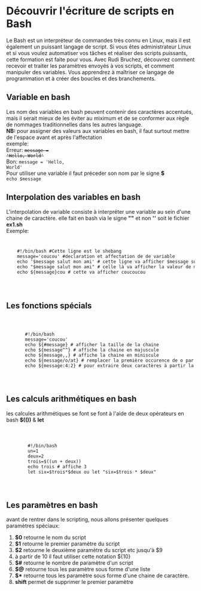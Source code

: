 # Découvrir l'écriture de scripts en Bash

Le Bash est un interpréteur de commandes très connu en Linux, mais il est également un puissant langage de script. Si vous êtes administrateur Linux et si vous voulez automatiser vos tâches et réaliser des scripts puissants, cette formation est faite pour vous. Avec Rudi Bruchez, découvrez comment recevoir et traiter les paramètres envoyés à vos scripts, et comment manipuler des variables. Vous apprendrez à maîtriser ce langage de programmation et à créer des boucles et des branchements.
## Variable en bash
Les nom des variables en bash peuvent contenir des caractères accentués, mais il serait mieux de les éviter au miximum et de se conformer aux règle de nommages traditionnelles dans les autres language.<br />
**NB:** pour assigner des valeurs aux variables en bash, il faut surtout mettre de l'espace avant et après l'affectation<br />
exemple: <br />Erreur: <code><strike>message = 'Hello, World'</strike></code><br/>
Bon: <code>message = 'Hello, World'</code><br/>
Pour utiliser une variable il faut préceder son nom par le signe **$**<br />
<code>echo $message</code>

## Interpolation des variables en bash
L'interpolation de variable consiste à interpréter une variable au sein d'une chaine de caractère.
elle fait en bash via le signe **""** et non **''**
soit le fichier **ex1.sh**<br/>
Exemple:
<code>
<pre>
    #!/bin/bash #Cette ligne est le shebang
    message='coucou' #declaration et affectation de de variable
    echo '$message salut mon ami' # cette ligne va afficher $message suivi du reste
    echo "$message salut mon ami" # celle là va afficher la valeur de message suivi du reste
    echo ${message}cou # cette va afficher coucoucou
</pre>
</code>

## Les fonctions spécials
<code>
    <pre>
       #!/bin/bash 
       message='coucou'
       echo ${#message} # afficher la taille de la chaine
       echo ${message^^} # affiche la chaine en majuscule
       echo ${message,,} # affiche la chaine en miniscule
       echo ${message/o/at} # remplacer la première occurence de o par at
       echo ${message:4:2} # pour extraire deux caractères à partir la position 4 
    </pre>
</code>

## Les calculs arithmétiques en bash
les calcules arithmétiques se font se font à l'aide de deux opérateurs en bash **$(())** &amp; **let**

<code>
    <pre>
        #!/bin/bash
        un=1
        deux=2
        trois=$((un + deux))
        echo trois # affiche 3
        let six=$trois*$deux ou let "six=$trois * $deux"
    </pre>
</code>

## Les paramètres en bash
avant de rentrer dans le scripting, nous allons présenter quelques paramètres spéciaux:
1. **$0** retourne le nom du script
2. **$1** retourne le premier paramètre du script
3. **$2** retourne le deuxième paramètre du script etc jusqu'à \$9
4. à partir de 10 il faut utiliser cette notation ${10}
5. **$#** retourne le nombre de paramètre d'un script
6. **$@** retourne tous les paramètre sous forme d'une liste
7. **$\*** retourne tous les paramètre sous forme d'une chaine de caractère.
8. **shift** permet de supprimer le premier paramètre